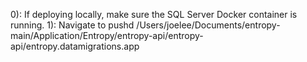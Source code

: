 ﻿0): If deploying locally, make sure the SQL Server Docker container is running. 
1): Navigate to pushd /Users/joelee/Documents/entropy-main/Application/Entropy/entropy-api/entropy-api/entropy.datamigrations.app

